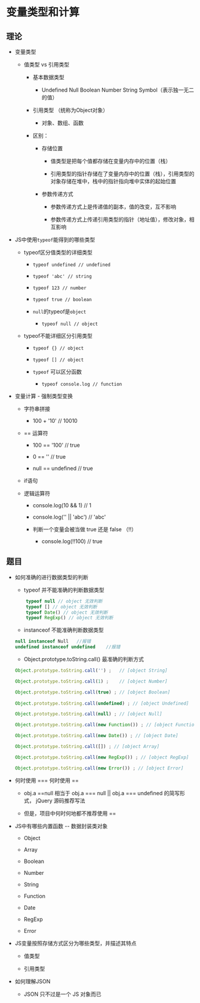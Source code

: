 # 变量类型和计算

## 理论

* 变量类型

	* 值类型 vs 引用类型
	
		* 基本数据类型
	
			* Undefined Null Boolean Number String Symbol（表示独一无二的值）
	
		* 引用类型 （统称为Object对象）
	
			* 对象、数组、函数
	
		* 区别：
	
			* 存储位置
	
				* 值类型是把每个值都存储在变量内存中的位置（栈）
	
				* 引用类型的指针存储在了变量内存中的位置（栈），引用类型的对象存储在堆中，栈中的指针指向堆中实体的起始位置
	
			* 参数传递方式
	
				* 参数传递方式上是传递值的副本，值的改变，互不影响
	
				* 参数传递方式上传递引用类型的指针（地址值），修改对象，相互影响
	
* JS中使用`typeof`能得到的哪些类型

	* typeof区分值类型的详细类型

		* `typeof undefined // undefined`

		* `typeof 'abc' // string`

		* `typeof 123 // number`

		* `typeof true // boolean`

		* `null`的typeof是`object`

			* `typeof null // object`

	* typeof不能详细区分引用类型

		* `typeof {} // object`

		* `typeof [] // object`

		* `typeof` 可以区分函数

			* `typeof console.log // function`

* 变量计算 - 强制类型变换

	* 字符串拼接

		* 100 + '10' // 10010

	* == 运算符

		* 100 == '100'  // true

		* 0 == '' // true

		* null == undefined // true

	* if语句

	* 逻辑运算符

		* console.log(10 && 1)  // 1

		* console.log('' || 'abc') // 'abc'

		* 判断一个变量会被当做 true 还是 false （!!）

			* console.log(!!100) // true

## 题目

* 如何准确的进行数据类型的判断

	* typeof 并不能准确的判断数据类型
	
	```JavaScript
		typeof null // object 无效判断
		typeof [] // object 无效判断
		typeof Date() // object 无效判断
		typeof RegExp() // object 无效判断
	```

	* instanceof 不能准确判断数据类型

	```JavaScript
	null instanceof Null   //报错
	undefined instanceof undefined    //报错
	```
	
	* Object.prototype.toString.call() 最准确的判断方式

	```JavaScript
	Object.prototype.toString.call('') ;   // [object String]
	
	Object.prototype.toString.call(1) ;    // [object Number]
	
	Object.prototype.toString.call(true) ; // [object Boolean]
		
	Object.prototype.toString.call(undefined) ; // [object Undefined]
	
	Object.prototype.toString.call(null) ; // [object Null]

	Object.prototype.toString.call(new Function()) ; // [object Function]

	Object.prototype.toString.call(new Date()) ; // [object Date]

	Object.prototype.toString.call([]) ; // [object Array]

	Object.prototype.toString.call(new RegExp()) ; // [object RegExp]

	Object.prototype.toString.call(new Error()) ; // [object Error]
	```

* 何时使用 === 何时使用 ==

	* obj.a ==null 相当于 obj.a === null || obj.a === undefined 的简写形式， jQuery 源码推荐写法

	* 但是，项目中何时何地都不推荐使用 ==

* JS中有哪些内置函数 -- 数据封装类对象

	* Object

	* Array

	* Boolean

	* Number

	* String

	* Function

	* Date

	* RegExp

	* Error

* JS变量按照存储方式区分为哪些类型，并描述其特点

	* 值类型

	* 引用类型

* 如何理解JSON

	* JSON 只不过是一个 JS 对象而已